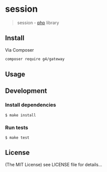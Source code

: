 session
======

> session - [php](http://php.net) library

## Install

Via Composer

```sh
composer require g4/gateway
```

## Usage

## Development

### Install dependencies

    $ make install

### Run tests

    $ make test

## License

(The MIT License)
see LICENSE file for details...
